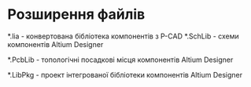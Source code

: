 # Розширення файлів
*.lia - конвертована бібліотека компонентів з P-CAD
*.SchLib - схеми компонентів Altium Designer

*.PcbLib - топологічні посадкові місця компонентів Altium Designer

*.LibPkg - проект інтегрованої бібліотеки компонентів Altium Designer
